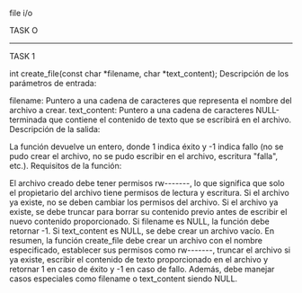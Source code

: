 file i/o



TASK O

--------------------------------------------------------------


TASK 1


int create_file(const char *filename, char *text_content);
Descripción de los parámetros de entrada:

filename: Puntero a una cadena de caracteres que representa el nombre del archivo a crear.
text_content: Puntero a una cadena de caracteres NULL-terminada que contiene el contenido de texto que se escribirá en el archivo.
Descripción de la salida:

La función devuelve un entero, donde 1 indica éxito y -1 indica fallo (no se pudo crear el archivo, no se pudo escribir en el archivo, escritura "falla", etc.).
Requisitos de la función:

El archivo creado debe tener permisos rw-------, lo que significa que solo el propietario del archivo tiene permisos de lectura y escritura.
Si el archivo ya existe, no se deben cambiar los permisos del archivo.
Si el archivo ya existe, se debe truncar para borrar su contenido previo antes de escribir el nuevo contenido proporcionado.
Si filename es NULL, la función debe retornar -1.
Si text_content es NULL, se debe crear un archivo vacío.
En resumen, la función create_file debe crear un archivo con el nombre especificado, establecer sus permisos como rw-------, truncar el archivo si ya existe,
escribir el contenido de texto proporcionado en el archivo y retornar 1 en caso de éxito y -1 en caso de fallo.
 Además, debe manejar casos especiales como filename o text_content siendo NULL.
